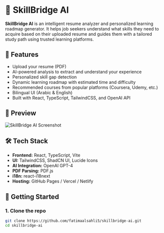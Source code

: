 # 🧠 SkillBridge AI

**SkillBridge AI** is an intelligent resume analyzer and personalized learning roadmap generator. It helps job seekers understand what skills they need to acquire based on their uploaded resume and guides them with a tailored study path using trusted learning platforms.

## 🚀 Features

- Upload your resume (PDF)
- AI-powered analysis to extract and understand your experience
- Personalized skill gap detection
- Dynamic learning roadmap with estimated time and difficulty
- Recommended courses from popular platforms (Coursera, Udemy, etc.)
- Bilingual UI (Arabic & English)
- Built with React, TypeScript, TailwindCSS, and OpenAI API

## 📸 Preview

![SkillBridge AI Screenshot](preview.png) <!-- ضع صورة لاحقاً -->

## 🛠️ Tech Stack

- **Frontend:** React, TypeScript, Vite
- **UI:** TailwindCSS, ShadCN UI, Lucide Icons
- **AI Integration:** OpenAI GPT-4
- **PDF Parsing:** PDF.js
- **i18n:** react-i18next
- **Hosting:** GitHub Pages / Vercel / Netlify

## 🧪 Getting Started

### 1. Clone the repo

```bash
git clone https://github.com/fatimaalsahli5/skillbridge-ai.git
cd skillbridge-ai
